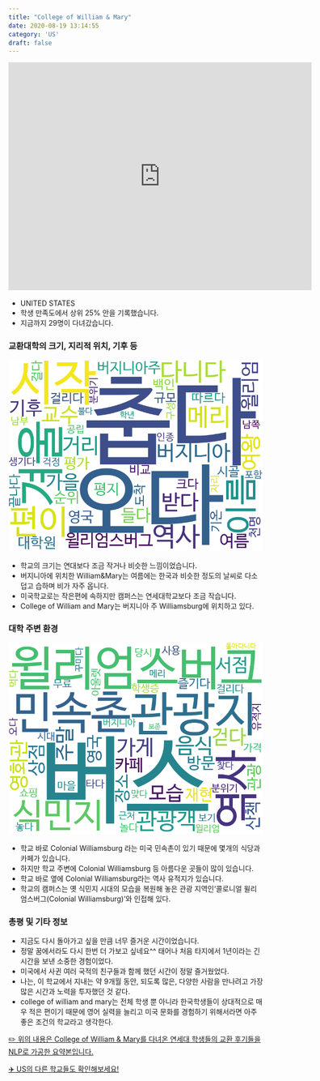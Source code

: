 ```yaml
---
title: "College of William & Mary"
date: 2020-08-19 13:14:55
category: 'US'
draft: false
---
```


<iframe
width="600"
height="450"
frameborder="0" style="border:0"
src="https://www.google.com/maps/embed/v1/place?key=AIzaSyC9e1AME-pVmWC4hBpFdu5S4dKzyepa3HQ&q=College+of+William+&+Mary&center=37.2710803,-76.7162891&zoom=14" allowfullscreen>
</iframe>

* UNITED STATES
* 학생 만족도에서 상위 25% 안을 기록했습니다.
* 지금까지 29명이 다녀갔습니다. 

### 교환대학의 크기, 지리적 위치, 기후 등

![gen_info-WordCloud](../univ_wordclouds_okt/gen_info/US000051_gen_info_okt.png)

* 학교의 크기는 연대보다 조금 작거나 비슷한 느낌이었습니다.
* 버지니아에 위치한 William&Mary는 여름에는 한국과 비슷한 정도의 날씨로 다소 덥고 습하며 비가 자주 옵니다.
* 미국학교로는 작은편에 속하지만 캠퍼스는 연세대학교보다 조금 작습니다.
* College of William and Mary는 버지니아 주 Williamsburg에 위치하고 있다.


### 대학 주변 환경

![env_info-WordCloud](../univ_wordclouds_okt/env_info/US000051_env_info_okt.png)

* 학교 바로 Colonial Williamsburg 라는 미국 민속촌이 있기 때문에 몇개의 식당과 카페가 있습니다.
* 하지만 학교 주변에 Colonial Williamsburg 등 아름다운 곳들이 많이 있습니다.
* 학교 바로 옆에 Colonial Williamsburg라는 역사 유적지가 있습니다.
* 학교의 캠퍼스는 옛 식민지 시대의 모습을 복원해 놓은 관광 지역인‘콜로니얼 윌리엄스버그(Colonial Williamsburg)’와 인접해 있다.


### 총평 및 기타 정보 
* 지금도 다시 돌아가고 싶을 만큼 너무 즐거운 시간이었습니다.
* 정말 꿈에서라도 다시 한번 더 가보고 싶네요^^ 태어나 처음 타지에서 1년이라는 긴 시간을 보낸 소중한 경험이었다.
* 미국에서 사귄 여러 국적의 친구들과 함께 했던 시간이 정말 즐거웠었다.
* 나는, 이 학교에서 지내는 약 9개월 동안, 되도록 많은, 다양한 사람을 만나려고 가장 많은 시간과 노력을 투자했던 것 같다.
* college of william and mary는 전체 학생 뿐 아니라 한국학생들이 상대적으로 매우 적은 편이기 때문에 영어 실력을 늘리고 미국 문화를 경험하기 위해서라면 아주 좋은 조건의 학교라고 생각한다.


[✏️ 위의 내용은 College of William & Mary를 다녀온 연세대 학생들의 교환 후기들을 NLP로 가공한 요약본입니다.](http://oia.yonsei.ac.kr/partner/expReport.asp?ucode=US000051&bgbn=A)

[✈️ US의 다른 학교들도 확인해보세요!](https://yonsei-exchange.netlify.app/?category=US)
